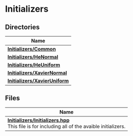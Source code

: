 # Initializers



## Directories

| Name           |
| -------------- |
| **[Initializers/Common](dir_a77526586deb3fb18ce665307357f359.md#dir-initializers/common)**  |
| **[Initializers/HeNormal](dir_56cb5c0bb8e15e33b48a4280840ca033.md#dir-initializers/henormal)**  |
| **[Initializers/HeUniform](dir_8974165953d859afe470eda784d20327.md#dir-initializers/heuniform)**  |
| **[Initializers/XavierNormal](dir_31d250073749869ee68b0a34ce26fbde.md#dir-initializers/xaviernormal)**  |
| **[Initializers/XavierUniform](dir_826205bcebf7bc641c98eb8b511e4424.md#dir-initializers/xavieruniform)**  |

## Files

| Name           |
| -------------- |
| **[Initializers/Initializers.hpp](_initializers_8hpp.md#file-initializers.hpp)** <br>This file is for including all of the avaible initializers.  |
